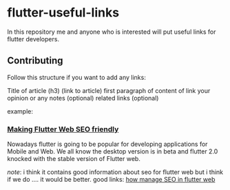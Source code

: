 # flutter-useful-links
In this repository me and anyone who is interested will put useful links for flutter developers.

## Contributing 

Follow this structure if you want to add any links:

Title of article (h3) (link to article)
first paragraph of content of link
your opinion or any notes (optional)
related links (optional)


example:

### [Making Flutter Web SEO friendly](https://medium.com/mindful-engineering/flutter-web-seo-friendly-317528c29cc6)
Nowadays flutter is going to be popular for developing applications for Mobile and Web. We all know the desktop version is in beta and flutter 2.0 knocked with the stable version of Flutter web.

*note*: i think it contains good information about seo for flutter web but i think if we do .... it would be better.
good links: [how manage SEO in flutter web](https://stackoverflow.com/questions/71634738/how-manage-seo-in-flutter-web)
